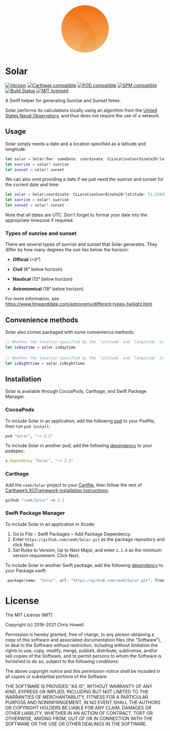<div align="center">
<img src="./solar-logo.png" />
</div>

# Solar

[![Version](https://img.shields.io/cocoapods/v/Solar.svg?style=flat)](http://cocoapods.org/pods/Solar) [![Carthage compatible](https://img.shields.io/badge/Carthage-compatible-4BC51D.svg?style=flat)](https://github.com/Carthage/Carthage) [![POD compatible](https://img.shields.io/badge/Cocoapods-compatible-4BC51D.svg?style=flat)](https://cocoapods.org) [![SPM compatible](https://img.shields.io/badge/SPM-compatible-4BC51D.svg?style=flat)](https://swift.org/package-manager/) [![Build Status](https://travis-ci.org/ceeK/Solar.svg?branch=master)](https://travis-ci.org/ceeK/Solar)
[![MIT licensed](https://img.shields.io/badge/license-MIT-blue.svg)](https://raw.githubusercontent.com/hyperium/hyper/master/LICENSE)

A Swift helper for generating Sunrise and Sunset times. 

Solar performs its calculations locally using an algorithm from the [United States Naval Observatory](http://edwilliams.org/sunrise_sunset_algorithm.htm), and thus does not require the use of a network.

## Usage

Solar simply needs a date and a location specified as a latitude and longitude:

```swift
let solar = Solar(for: someDate, coordinate: CLLocationCoordinate2D(latitude: 51.528308, longitude: -0.1340267))
let sunrise = solar?.sunrise
let sunset = solar?.sunset
```

We can also omit providing a date if we just need the sunrise and sunset for the current date and time:

```swift
let solar = Solar(coordinate: CLLocationCoordinate2D(latitude: 51.528308, longitude: -0.1340267))
let sunrise = solar?.sunrise
let sunset = solar?.sunset
```

Note that all dates are UTC. Don't forget to format your date into the appropriate timezone if required.

### Types of sunrise and sunset

There are several types of sunrise and sunset that Solar generates. They differ by how many degrees the sun lies below the horizon:

- **Official** (~0°)

- **Civil** (6° below horizon)

- **Nautical** (12° below horizon)

- **Astronomical** (18° below horizon)

For more information, see https://www.timeanddate.com/astronomy/different-types-twilight.html

## Convenience methods

Solar also comes packaged with some convenience methods:

```swift
// Whether the location specified by the `latitude` and `longitude` is in daytime on `date`
let isDaytime = solar.isDaytime

// Whether the location specified by the `latitude` and `longitude` is in nighttime on `date`
let isNighttime = solar.isNighttime
```

## Installation

Solar is available through CocoaPods, Carthage, and Swift Package Manager. 

### CocoaPods

To include Solar in an application, add the following [pod](https://guides.cocoapods.org/syntax/podfile.html#pod) to your Podfile, then run `pod install`:

```ruby
pod "Solar", "~> 2.2"
```

To include Solar in another pod, add the following [dependency](https://guides.cocoapods.org/syntax/podspec.html#dependency) to your podspec:

```ruby
s.dependency "Solar", "~> 2.2"
```

### Carthage

Add the `ceek/Solar` project to your [Cartfile](https://github.com/Carthage/Carthage/blob/master/Documentation/Artifacts.md#cartfile), then follow the rest of [Carthage’s XCFramework installation instructions](https://github.com/Carthage/Carthage#building-platform-independent-xcframeworks-xcode-12-and-above):

```ruby
github "ceeK/Solar" ~> 2.2
```

### Swift Package Manager

To include Solar in an application in Xcode:

1. Go to File ‣ Swift Packages ‣ Add Package Dependency.
1. Enter `https://github.com/ceeK/Solar.git` as the package repository and click Next.
1. Set Rules to Version, Up to Next Major, and enter `2.2.0` as the minimum version requirement. Click Next.

To include Solar in another Swift package, add the following [dependency](https://developer.apple.com/documentation/swift_packages/package/dependency) to your Package.swift:

```swift
.package(name: "Solar", url: "https://github.com/ceeK/Solar.git", from: "2.2.0")
```

# License 

The MIT License (MIT)

Copyright (c) 2016-2021 Chris Howell

Permission is hereby granted, free of charge, to any person obtaining a copy
of this software and associated documentation files (the "Software"), to deal
in the Software without restriction, including without limitation the rights
to use, copy, modify, merge, publish, distribute, sublicense, and/or sell
copies of the Software, and to permit persons to whom the Software is
furnished to do so, subject to the following conditions:

The above copyright notice and this permission notice shall be included in all
copies or substantial portions of the Software.

THE SOFTWARE IS PROVIDED "AS IS", WITHOUT WARRANTY OF ANY KIND, EXPRESS OR
IMPLIED, INCLUDING BUT NOT LIMITED TO THE WARRANTIES OF MERCHANTABILITY,
FITNESS FOR A PARTICULAR PURPOSE AND NONINFRINGEMENT. IN NO EVENT SHALL THE
AUTHORS OR COPYRIGHT HOLDERS BE LIABLE FOR ANY CLAIM, DAMAGES OR OTHER
LIABILITY, WHETHER IN AN ACTION OF CONTRACT, TORT OR OTHERWISE, ARISING FROM,
OUT OF OR IN CONNECTION WITH THE SOFTWARE OR THE USE OR OTHER DEALINGS IN THE
SOFTWARE.
